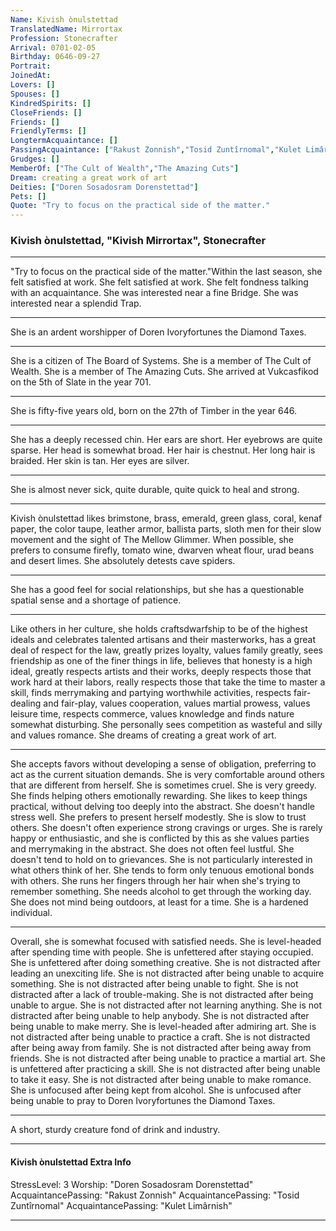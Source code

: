 ```yaml
---
Name: Kivish ònulstettad
TranslatedName: Mirrortax
Profession: Stonecrafter    
Arrival: 0701-02-05
Birthday: 0646-09-27
Portrait:
JoinedAt: 
Lovers: []
Spouses: []
KindredSpirits: []
CloseFriends: []
Friends: []
FriendlyTerms: []
LongtermAcquaintance: []
PassingAcquaintance: ["Rakust Zonnish","Tosid Zuntîrnomal","Kulet Limârnish"]
Grudges: []
MemberOf: ["The Cult of Wealth","The Amazing Cuts"]
Dream: creating a great work of art
Deities: ["Doren Sosadosram Dorenstettad"]
Pets: []
Quote: "Try to focus on the practical side of the matter."
---
```


### Kivish ònulstettad, "Kivish Mirrortax", Stonecrafter 
 
***

"Try to focus on the practical side of the matter."Within the last season, she felt satisfied at work. She felt satisfied at work. She felt fondness talking with an acquaintance. She was interested near a fine Bridge. She was interested near a splendid Trap. 
***

She is an ardent worshipper of Doren Ivoryfortunes the Diamond Taxes. 
***

She is a citizen of The Board of Systems. She is a member of The Cult of Wealth. She is a member of The Amazing Cuts. She arrived at Vukcasfikod on the 5th of Slate in the year 701. 
***

She is fifty-five years old, born on the 27th of Timber in the year 646. 
***

She has a deeply recessed chin. Her ears are short. Her eyebrows are quite sparse. Her head is somewhat broad. Her hair is chestnut. Her long hair is braided. Her skin is tan. Her eyes are silver. 
***

She is almost never sick, quite durable, quite quick to heal and strong. 
***

Kivish ònulstettad likes brimstone, brass, emerald, green glass, coral, kenaf paper, the color taupe, leather armor, ballista parts, sloth men for their slow movement and the sight of The Mellow Glimmer. When possible, she prefers to consume firefly, tomato wine, dwarven wheat flour, urad beans and desert limes. She absolutely detests cave spiders. 
***

She has a good feel for social relationships, but she has a questionable spatial sense and a shortage of patience. 
***

Like others in her culture, she holds craftsdwarfship to be of the highest ideals and celebrates talented artisans and their masterworks, has a great deal of respect for the law, greatly prizes loyalty, values family greatly, sees friendship as one of the finer things in life, believes that honesty is a high ideal, greatly respects artists and their works, deeply respects those that work hard at their labors, really respects those that take the time to master a skill, finds merrymaking and partying worthwhile activities, respects fair-dealing and fair-play, values cooperation, values martial prowess, values leisure time, respects commerce, values knowledge and finds nature somewhat disturbing. She personally sees competition as wasteful and silly and values romance. She dreams of creating a great work of art. 
***

She accepts favors without developing a sense of obligation, preferring to act as the current situation demands. She is very comfortable around others that are different from herself. She is sometimes cruel. She is very greedy. She finds helping others emotionally rewarding. She likes to keep things practical, without delving too deeply into the abstract. She doesn't handle stress well. She prefers to present herself modestly. She is slow to trust others. She doesn't often experience strong cravings or urges. She is rarely happy or enthusiastic, and she is conflicted by this as she values parties and merrymaking in the abstract. She does not often feel lustful. She doesn't tend to hold on to grievances. She is not particularly interested in what others think of her. She tends to form only tenuous emotional bonds with others. She runs her fingers through her hair when she's trying to remember something. She needs alcohol to get through the working day. She does not mind being outdoors, at least for a time. She is a hardened individual. 
***

Overall, she is somewhat focused with satisfied needs. She is level-headed after spending time with people. She is unfettered after staying occupied. She is unfettered after doing something creative. She is not distracted after leading an unexciting life. She is not distracted after being unable to acquire something. She is not distracted after being unable to fight. She is not distracted after a lack of trouble-making. She is not distracted after being unable to argue. She is not distracted after not learning anything. She is not distracted after being unable to help anybody. She is not distracted after being unable to make merry. She is level-headed after admiring art. She is not distracted after being unable to practice a craft. She is not distracted after being away from family. She is not distracted after being away from friends. She is not distracted after being unable to practice a martial art. She is unfettered after practicing a skill. She is not distracted after being unable to take it easy. She is not distracted after being unable to make romance. She is unfocused after being kept from alcohol. She is unfocused after being unable to pray to Doren Ivoryfortunes the Diamond Taxes. 
***

A short, sturdy creature fond of drink and industry. 
***

#### Kivish ònulstettad Extra Info

StressLevel: 3
Worship: "Doren Sosadosram Dorenstettad"
AcquaintancePassing: "Rakust Zonnish"
AcquaintancePassing: "Tosid Zuntîrnomal"
AcquaintancePassing: "Kulet Limârnish"

***
